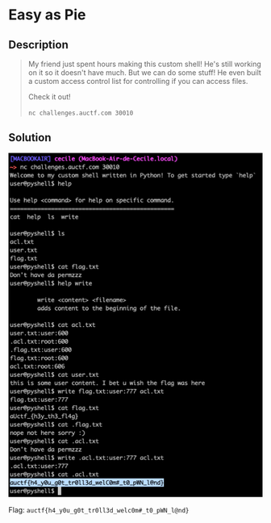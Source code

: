 # Easy as Pie

## Description
> My friend just spent hours making this custom shell! He's still working on it so it doesn't have much. But we can do some stuff! He even built a custom access control list for controlling if you can access files.
>
> Check it out!
>
> `nc challenges.auctf.com 30010`

## Solution

![permissions](../images/Easy_as_a_pie.png)

Flag: `auctf{h4_y0u_g0t_tr0ll3d_welc0m#_t0_pWN_l@nd}`
